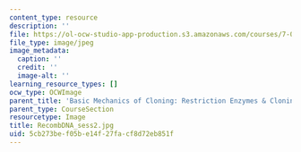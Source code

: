 ```yaml
---
content_type: resource
description: ''
file: https://ol-ocw-studio-app-production.s3.amazonaws.com/courses/7-01sc-fundamentals-of-biology-fall-2011/5cb273bef05be14f27facf8d72eb851f_RecombDNA_sess2.jpg
file_type: image/jpeg
image_metadata:
  caption: ''
  credit: ''
  image-alt: ''
learning_resource_types: []
ocw_type: OCWImage
parent_title: 'Basic Mechanics of Cloning: Restriction Enzymes & Cloning Vectors'
parent_type: CourseSection
resourcetype: Image
title: RecombDNA_sess2.jpg
uid: 5cb273be-f05b-e14f-27fa-cf8d72eb851f
---
```


